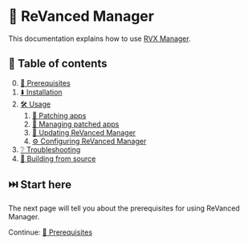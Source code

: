 # 💊 ReVanced Manager

This documentation explains how to use [RVX Manager](https://github.com/inotia00/revanced-manager).

## 📖 Table of contents

0. [💼 Prerequisites](0_prerequisites.md)
1. [⬇️ Installation](1_installation.md)
2. [🛠️ Usage](2_usage.md)
   1. [🧩 Patching apps](2_1_patching.md)
   2. [🧰 Managing patched apps](2_2_managing.md)
   3. [🔄 Updating ReVanced Manager](2_3_updating.md)
   4. [⚙️ Configuring ReVanced Manager](2_4_settings.md)
3. [❔ Troubleshooting](3_troubleshooting.md)
4. [🔨 Building from source](4_building.md)

## ⏭️ Start here

The next page will tell you about the prerequisites for using ReVanced Manager.

Continue: [💼 Prerequisites](0_prerequisites.md)
